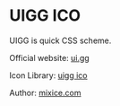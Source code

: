 # UIGG ICO

UIGG is quick CSS scheme.

Official website: [ui.gg](https://ui.gg/)

Icon Library: [uigg ico](https://ui.gg/ico.php)

Author: [mixice.com](http://mixice.com/)
